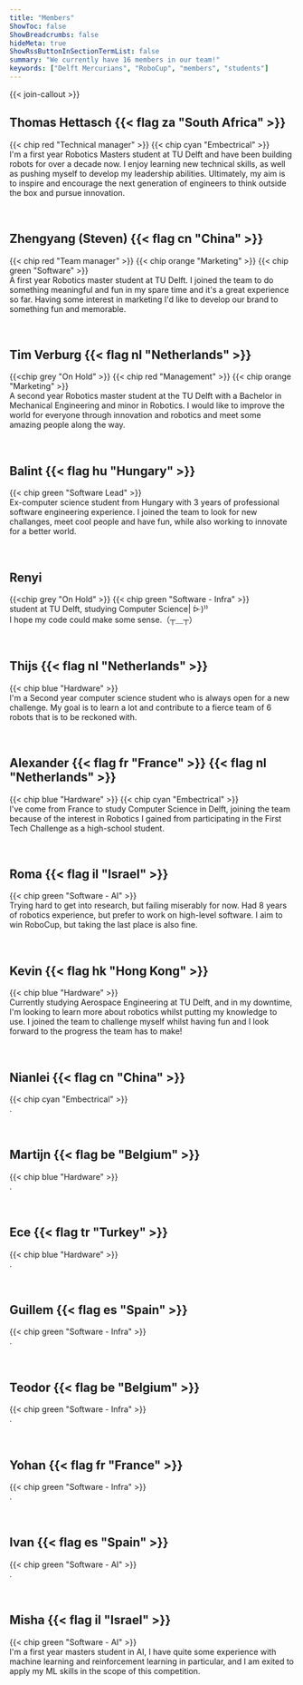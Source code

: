 ```yaml
---
title: "Members"
ShowToc: false
ShowBreadcrumbs: false
hideMeta: true
ShowRssButtonInSectionTermList: false
summary: "We currently have 16 members in our team!"
keywords: ["Delft Mercurians", "RoboCup", "members", "students"]
---
```


{{< join-callout >}}

## Thomas Hettasch {{< flag za "South Africa" >}}

{{< chip red "Technical manager" >}} {{< chip cyan "Embectrical" >}}<br>
I'm a first year Robotics Masters student at TU Delft and have been building robots for over a decade now. I enjoy learning new technical skills, as well as pushing myself to develop my leadership abilities. Ultimately, my aim is to inspire and encourage the next generation of engineers to think outside the box and pursue innovation.

<br>

## Zhengyang (Steven) {{< flag cn "China" >}}

{{< chip red "Team manager" >}} {{< chip orange "Marketing" >}} {{< chip green "Software" >}}<br>
A first year Robotics master student at TU Delft. I joined the team to do something meaningful and fun in my spare
time and it's a great experience so far. Having some interest in marketing I'd like to develop our brand to something
fun and memorable.

<br>

## Tim Verburg {{< flag nl "Netherlands" >}}

{{<chip grey "On Hold" >}} {{< chip red "Management" >}} {{< chip orange "Marketing" >}}<br>
A second year Robotics master student at the TU Delft with a Bachelor in Mechanical Engineering and minor in
Robotics. I would like to improve the world for everyone through innovation and robotics and meet some amazing
people along the way.

<br>

## Balint {{< flag hu "Hungary" >}}

{{< chip green "Software Lead" >}}<br>
Ex-computer science student from Hungary with 3 years of professional software engineering experience. I joined the team to look for new challanges, meet cool people and have fun, while also working to innovate for a better world.

<br>

## Renyi

{{<chip grey "On Hold" >}} {{< chip green "Software - Infra" >}}<br>
student at TU Delft, studying Computer Science| ᐕ)⁾⁾  
I hope my code could make some sense.（┬＿┬）

<br>

## Thijs {{< flag nl "Netherlands" >}}

{{< chip blue "Hardware" >}}<br>
I'm a Second year computer science student who is always open for a new challenge. My goal is to learn a lot
and contribute to a fierce team of 6 robots that is to be reckoned with.

<br>

## Alexander {{< flag fr "France" >}} {{< flag nl "Netherlands" >}}

{{< chip blue "Hardware" >}} {{< chip cyan "Embectrical" >}}<br>
I've come from France to study Computer Science in Delft, joining the team because of the interest in Robotics I
gained from participating in the First Tech Challenge as a high-school student.

<br>

## Roma {{< flag il "Israel" >}}

{{< chip green "Software - AI" >}}<br>
Trying hard to get into research, but failing miserably for now. Had 8 years of robotics experience, but prefer to work on high-level software. I aim to win RoboCup, but taking the last place is also fine.

<br>

## Kevin {{< flag hk "Hong Kong" >}}

{{< chip blue "Hardware" >}}<br>
Currently studying Aerospace Engineering at TU Delft, and in my downtime, I'm looking to learn more about robotics whilst putting my knowledge to use. I joined the team to challenge myself whilst having fun and I look forward to the progress the team has to make!

<br>

## Nianlei {{< flag cn "China" >}}

{{< chip cyan "Embectrical" >}}<br>
.

<br>

## Martijn {{< flag be "Belgium" >}}

{{< chip blue "Hardware" >}}<br>
.

<br>

## Ece {{< flag tr "Turkey" >}}

{{< chip blue "Hardware" >}}<br>
.

<br>

## Guillem {{< flag es "Spain" >}}

{{< chip green "Software - Infra" >}}<br>
.

<br>

## Teodor {{< flag be "Belgium" >}}

{{< chip green "Software - Infra" >}}<br>
.

<br>

## Yohan {{< flag fr "France" >}}

{{< chip green "Software - Infra" >}}<br>
.

<br>

## Ivan {{< flag es "Spain" >}}

{{< chip green "Software - AI" >}}<br>
.

<br>

## Misha {{< flag il "Israel" >}}

{{< chip green "Software - AI" >}}<br>
I'm a first year masters student in AI, I have quite some experience with machine learning and reinforcement learning in particular, and I am exited to apply my ML skills in the scope of this competition.

<br>
